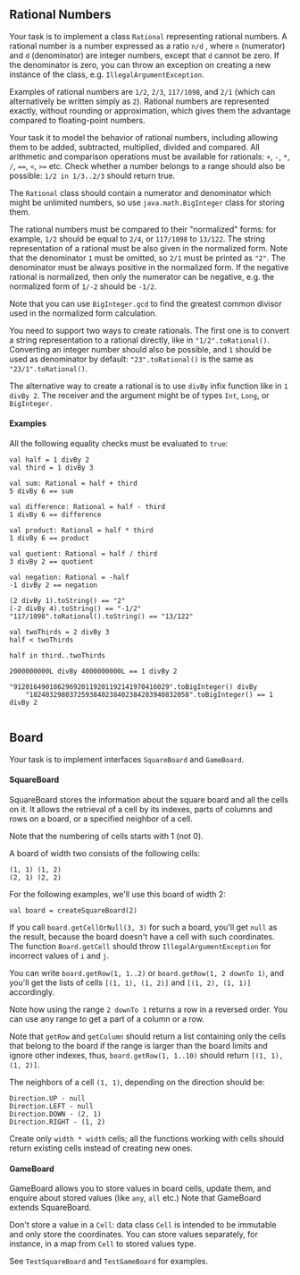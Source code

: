 ## Rational Numbers

Your task is to implement a class `Rational` representing rational numbers.
A rational number is a number expressed as a ratio `n/d` , where `n` (numerator)
and `d` (denominator) are integer numbers, except that `d` cannot be zero.
If the denominator is zero, you can throw an exception on creating a new
instance of the class, e.g. `IllegalArgumentException`.

Examples of rational numbers are `1/2`, `2/3`, `117/1098`, and `2/1` (which
can alternatively be written simply as `2`).
Rational numbers are represented exactly, without rounding or
approximation, which gives them the advantage compared to floating-point numbers.

Your task it to model the behavior of rational numbers, including allowing them
to be added, subtracted, multiplied, divided and compared.
All arithmetic and comparison operations must be available for rationals:
`+`, `-`, `*`, `/`, `==`, `<`, `>=` etc.
Check whether a number belongs to a range should also be possible:
`1/2 in 1/3..2/3` should return true.

The `Rational` class should contain a numerator and denominator which might be
unlimited numbers, so use `java.math.BigInteger` class for storing them.

The rational numbers must be compared to their "normalized" forms:
for example, `1/2` should be equal to `2/4`, or `117/1098` to `13/122`.
The string representation of a rational must be also given in the normalized form.
Note that the denominator `1` must be omitted, so `2/1` must be printed as `"2"`.
The denominator must be always positive in the normalized form.
If the negative rational is normalized, then only the numerator can be negative, e.g.
the normalized form of `1/-2` should be `-1/2`.

Note that you can use `BigInteger.gcd` to find the greatest common divisor
used in the normalized form calculation.

You need to support two ways to create rationals. The first one is to convert
a string representation to a rational directly, like in `"1/2".toRational()`.
Converting an integer number should also be possible, and `1` should be used
as denominator by default: `"23".toRational()` is the same as `"23/1".toRational()`.

The alternative way to create a rational is to use `divBy` infix function
like in `1 divBy 2`. The receiver and the argument might be of types `Int`,
`Long`, or `BigInteger.`


#### Examples

All the following equality checks must be evaluated to `true`:

```
val half = 1 divBy 2
val third = 1 divBy 3

val sum: Rational = half + third
5 divBy 6 == sum

val difference: Rational = half - third
1 divBy 6 == difference

val product: Rational = half * third
1 divBy 6 == product

val quotient: Rational = half / third
3 divBy 2 == quotient

val negation: Rational = -half
-1 divBy 2 == negation

(2 divBy 1).toString() == "2"
(-2 divBy 4).toString() == "-1/2"
"117/1098".toRational().toString() == "13/122"

val twoThirds = 2 divBy 3
half < twoThirds

half in third..twoThirds

2000000000L divBy 4000000000L == 1 divBy 2

"912016490186296920119201192141970416029".toBigInteger() divBy
    "1824032980372593840238402384283940832058".toBigInteger() == 1 divBy 2
    
```
## Board

Your task is to implement interfaces `SquareBoard` and `GameBoard`.

#### SquareBoard

SquareBoard stores the information about the square board and all the cells on it.
It allows the retrieval of a cell by its indexes, parts of columns and rows on a board,
or a specified neighbor of a cell.

Note that the numbering of cells starts with 1 (not 0).

A board of width two consists of the following cells:
```
(1, 1) (1, 2)
(2, 1) (2, 2)
```

For the following examples, we'll use this board of width 2:
```
val board = createSquareBoard(2)
```

If you call `board.getCellOrNull(3, 3)` for such a board, you'll get `null` as
the result, because the board doesn't have a cell with such coordinates.
The function `Board.getCell` should throw `IllegalArgumentException` for
incorrect values of `i` and `j`.

You can write `board.getRow(1, 1..2)` or `board.getRow(1, 2 downTo 1)`,
and you'll get the lists of cells `[(1, 1), (1, 2)]` and `[(1, 2), (1, 1)]`
accordingly.

Note how using the range `2 downTo 1` returns a row in a reversed order.
You can use any range to get a part of a column or a row.

Note that `getRow` and `getColumn` should return a list containing only
the cells that belong to the board if the range is larger than the board limits
and ignore other indexes,
thus, `board.getRow(1, 1..10)` should return `[(1, 1), (1, 2)]`.

The neighbors of a cell `(1, 1)`, depending on the direction should be:
```
Direction.UP - null     
Direction.LEFT - null     
Direction.DOWN - (2, 1) 
Direction.RIGHT - (1, 2)
```

Create only `width * width` cells; all the functions working with cells
should return existing cells instead of creating new ones.

#### GameBoard

GameBoard allows you to store values in board cells, update them,
and enquire about stored values (like `any`,
`all` etc.)
Note that GameBoard extends SquareBoard.

Don't store a value in a `Cell`: data class `Cell` is intended to be immutable
and only store the coordinates.
You can store values separately, for instance, in a map from `Cell` to stored values type.

See `TestSquareBoard` and `TestGameBoard` for examples.
